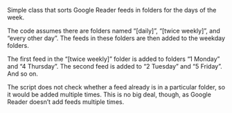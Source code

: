 Simple class that sorts Google Reader feeds in folders for the days of the week.

The code assumes there are folders named “[daily]”, “[twice weekly]”, and “every other day”. The feeds in these folders are then added to the weekday folders.

The first feed in the “[twice weekly]” folder is added to folders “1 Monday” and “4 Thursday”. The second feed is added to “2 Tuesday” and “5 Friday”. And so on.

The script does not check whether a feed already is in a particular folder, so it would be added multiple times. This is no big deal, though, as Google Reader doesn’t add feeds multiple times.